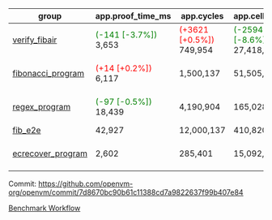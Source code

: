 | group | app.proof_time_ms | app.cycles | app.cells_used | leaf.proof_time_ms | leaf.cycles | leaf.cells_used |
| -- | -- | -- | -- | -- | -- | -- |
| [verify_fibair](https://github.com/openvm-org/openvm/blob/benchmark-results/benchmarks-pr/1176/verify_fibair-7d8670bc90b61c11388cd7a9822637f99b407e84.md) |<span style='color: green'>(-141 [-3.7%])</span> 3,653 | <span style='color: red'>(+3621 [+0.5%])</span> 749,954 | <span style='color: green'>(-2594710 [-8.6%])</span> 27,418,604 |- | - | - |
| [fibonacci_program](https://github.com/openvm-org/openvm/blob/benchmark-results/benchmarks-pr/1176/fibonacci-7d8670bc90b61c11388cd7a9822637f99b407e84.md) |<span style='color: red'>(+14 [+0.2%])</span> 6,117 |  1,500,137 |  51,505,102 |<span style='color: green'>(-907 [-5.9%])</span> 14,359 | <span style='color: red'>(+37398 [+1.2%])</span> 3,209,412 | <span style='color: green'>(-9820651 [-7.6%])</span> 119,044,836 |
| [regex_program](https://github.com/openvm-org/openvm/blob/benchmark-results/benchmarks-pr/1176/regex-7d8670bc90b61c11388cd7a9822637f99b407e84.md) |<span style='color: green'>(-97 [-0.5%])</span> 18,439 |  4,190,904 |  165,028,173 |<span style='color: green'>(-937 [-3.1%])</span> 29,736 | <span style='color: green'>(-408670 [-6.3%])</span> 6,111,736 | <span style='color: green'>(-32503883 [-11.2%])</span> 258,768,896 |
| [fib_e2e](https://github.com/openvm-org/openvm/blob/benchmark-results/benchmarks-pr/1176/fib_e2e-7d8670bc90b61c11388cd7a9822637f99b407e84.md) | 42,927 |  12,000,137 |  410,820,430 | 87,256 |  19,214,580 |  710,044,829 |
| [ecrecover_program](https://github.com/openvm-org/openvm/blob/benchmark-results/benchmarks-pr/1176/ecrecover-7d8670bc90b61c11388cd7a9822637f99b407e84.md) | 2,602 |  285,401 |  15,092,297 |<span style='color: green'>(-3079 [-7.2%])</span> 39,841 | <span style='color: green'>(-774463 [-8.0%])</span> 8,888,841 | <span style='color: green'>(-52733556 [-12.0%])</span> 387,824,820 |


Commit: https://github.com/openvm-org/openvm/commit/7d8670bc90b61c11388cd7a9822637f99b407e84

[Benchmark Workflow](https://github.com/openvm-org/openvm/actions/runs/12705223900)
